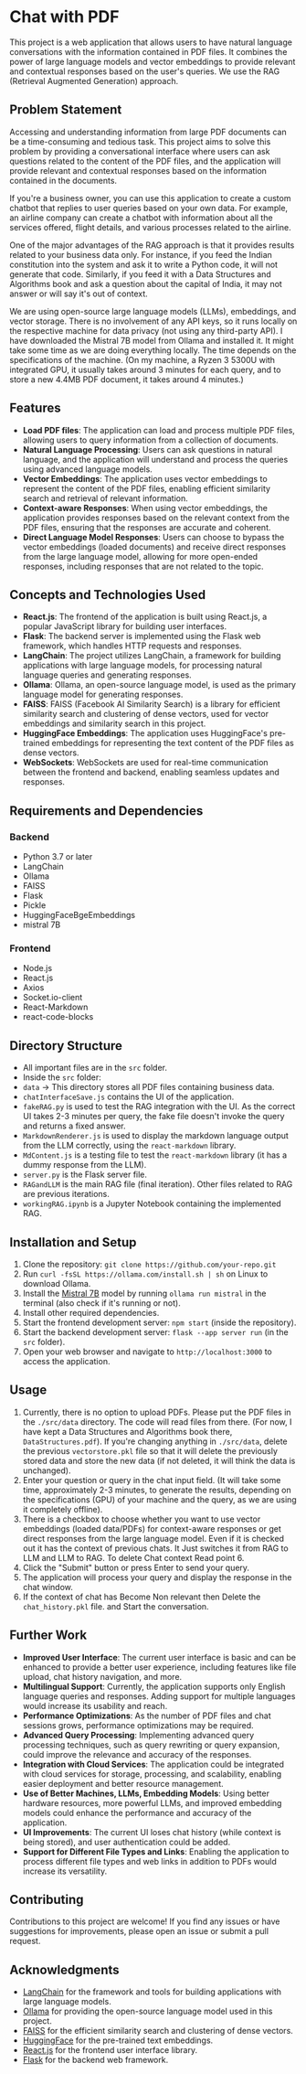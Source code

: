 # Chat with PDF

This project is a web application that allows users to have natural language conversations with the information contained in PDF files. It combines the power of large language models and vector embeddings to provide relevant and contextual responses based on the user's queries. We use the RAG (Retrieval Augmented Generation) approach.

## Problem Statement

Accessing and understanding information from large PDF documents can be a time-consuming and tedious task. This project aims to solve this problem by providing a conversational interface where users can ask questions related to the content of the PDF files, and the application will provide relevant and contextual responses based on the information contained in the documents.

If you're a business owner, you can use this application to create a custom chatbot that replies to user queries based on your own data. For example, an airline company can create a chatbot with information about all the services offered, flight details, and various processes related to the airline.

One of the major advantages of the RAG approach is that it provides results related to your business data only. For instance, if you feed the Indian constitution into the system and ask it to write a Python code, it will not generate that code. Similarly, if you feed it with a Data Structures and Algorithms book and ask a question about the capital of India, it may not answer or will say it's out of context.

We are using open-source large language models (LLMs), embeddings, and vector storage. There is no involvement of any API keys, so it runs locally on the respective machine for data privacy (not using any third-party API). I have downloaded the Mistral 7B model from Ollama and installed it. It might take some time as we are doing everything locally. The time depends on the specifications of the machine. (On my machine, a Ryzen 3 5300U with integrated GPU, it usually takes around 3 minutes for each query, and to store a new 4.4MB PDF document, it takes around 4 minutes.)

## Features

- **Load PDF files**: The application can load and process multiple PDF files, allowing users to query information from a collection of documents.
- **Natural Language Processing**: Users can ask questions in natural language, and the application will understand and process the queries using advanced language models.
- **Vector Embeddings**: The application uses vector embeddings to represent the content of the PDF files, enabling efficient similarity search and retrieval of relevant information.
- **Context-aware Responses**: When using vector embeddings, the application provides responses based on the relevant context from the PDF files, ensuring that the responses are accurate and coherent.
- **Direct Language Model Responses**: Users can choose to bypass the vector embeddings (loaded documents) and receive direct responses from the large language model, allowing for more open-ended responses, including responses that are not related to the topic.

## Concepts and Technologies Used

- **React.js**: The frontend of the application is built using React.js, a popular JavaScript library for building user interfaces.
- **Flask**: The backend server is implemented using the Flask web framework, which handles HTTP requests and responses.
- **LangChain**: The project utilizes LangChain, a framework for building applications with large language models, for processing natural language queries and generating responses.
- **Ollama**: Ollama, an open-source language model, is used as the primary language model for generating responses.
- **FAISS**: FAISS (Facebook AI Similarity Search) is a library for efficient similarity search and clustering of dense vectors, used for vector embeddings and similarity search in this project.
- **HuggingFace Embeddings**: The application uses HuggingFace's pre-trained embeddings for representing the text content of the PDF files as dense vectors.
- **WebSockets**: WebSockets are used for real-time communication between the frontend and backend, enabling seamless updates and responses.

## Requirements and Dependencies

### Backend

- Python 3.7 or later
- LangChain
- Ollama
- FAISS
- Flask
- Pickle
- HuggingFaceBgeEmbeddings
- mistral 7B

### Frontend

- Node.js
- React.js
- Axios
- Socket.io-client
- React-Markdown
- react-code-blocks

## Directory Structure

- All important files are in the `src` folder.
- Inside the `src` folder:
 - `data` -> This directory stores all PDF files containing business data.
 - `chatInterfaceSave.js` contains the UI of the application.
 - `fakeRAG.py` is used to test the RAG integration with the UI. As the correct UI takes 2-3 minutes per query, the fake file doesn't invoke the query and returns a fixed answer.
 - `MarkdownRenderer.js` is used to display the markdown language output from the LLM correctly, using the `react-markdown` library.
 - `MdContent.js` is a testing file to test the `react-markdown` library (it has a dummy response from the LLM).
 - `server.py` is the Flask server file.
 - `RAGandLLM` is the main RAG file (final iteration). Other files related to RAG are previous iterations.
 - `workingRAG.ipynb` is a Jupyter Notebook containing the implemented RAG.

## Installation and Setup

1. Clone the repository: `git clone https://github.com/your-repo.git`
2. Run `curl -fsSL https://ollama.com/install.sh | sh` on Linux to download Ollama.
3. Install the [Mistral 7B](https://ollama.com/library/mistral) model by running `ollama run mistral` in the terminal (also check if it's running or not).
4. Install other required dependencies.
5. Start the frontend development server: `npm start` (inside the repository).
6. Start the backend development server: `flask --app server run` (in the `src` folder).
7. Open your web browser and navigate to `http://localhost:3000` to access the application.

## Usage

1. Currently, there is no option to upload PDFs. Please put the PDF files in the `./src/data` directory. The code will read files from there. (For now, I have kept a Data Structures and Algorithms book there, `DataStructures.pdf`). If you're changing anything in `./src/data`, delete the previous `vectorstore.pkl` file so that it will delete the previously stored data and store the new data (if not deleted, it will think the data is unchanged).
2. Enter your question or query in the chat input field. (It will take some time, approximately 2-3 minutes, to generate the results, depending on the specifications (GPU) of your machine and the query, as we are using it completely offline).
3. There is a checkbox to choose whether you want to use vector embeddings (loaded data/PDFs) for context-aware responses or get direct responses from the large language model. Even if it is checked out it has the context of previous chats. It Just switches it from RAG to LLM and LLM to RAG. To delete Chat context Read point 6.
4. Click the "Submit" button or press Enter to send your query.
5. The application will process your query and display the response in the chat window.
6. If the context of chat has Become Non relevant then Delete the `chat_history.pkl` file. and Start the conversation.
   

## Further Work

- **Improved User Interface**: The current user interface is basic and can be enhanced to provide a better user experience, including features like file upload, chat history navigation, and more.
- **Multilingual Support**: Currently, the application supports only English language queries and responses. Adding support for multiple languages would increase its usability and reach.
- **Performance Optimizations**: As the number of PDF files and chat sessions grows, performance optimizations may be required.
- **Advanced Query Processing**: Implementing advanced query processing techniques, such as query rewriting or query expansion, could improve the relevance and accuracy of the responses.
- **Integration with Cloud Services**: The application could be integrated with cloud services for storage, processing, and scalability, enabling easier deployment and better resource management.
- **Use of Better Machines, LLMs, Embedding Models**: Using better hardware resources, more powerful LLMs, and improved embedding models could enhance the performance and accuracy of the application.
- **UI Improvements**: The current UI loses chat history (while context is being stored), and user authentication could be added.
- **Support for Different File Types and Links**: Enabling the application to process different file types and web links in addition to PDFs would increase its versatility.

## Contributing

Contributions to this project are welcome! If you find any issues or have suggestions for improvements, please open an issue or submit a pull request.




## Acknowledgments

- [LangChain](https://github.com/hwchase17/langchain) for the framework and tools for building applications with large language models.
- [Ollama](https://github.com/THUDM/OLLaMa) for providing the open-source language model used in this project.
- [FAISS](https://github.com/facebookresearch/faiss) for the efficient similarity search and clustering of dense vectors.
- [HuggingFace](https://huggingface.co/) for the pre-trained text embeddings.
- [React.js](https://reactjs.org/) for the frontend user interface library.
- [Flask](https://flask.palletsprojects.com/) for the backend web framework.
